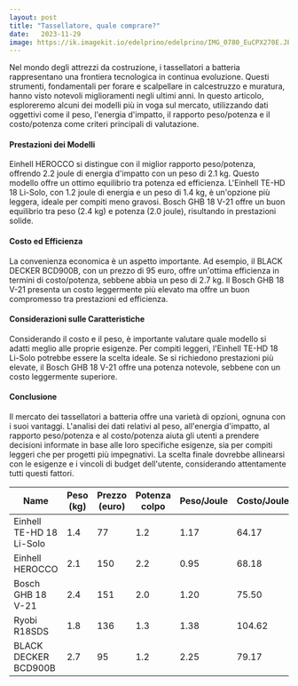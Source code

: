 ```yaml
---
layout: post
title: "Tassellatore, quale comprare?"
date:   2023-11-29
image: https://ik.imagekit.io/edelprino/edelprino/IMG_0780_EuCPX270E.JPG?updatedAt=1692092318864
---
```


Nel mondo degli attrezzi da costruzione, i tassellatori a batteria rappresentano una frontiera tecnologica in continua evoluzione. Questi strumenti, fondamentali per forare e scalpellare in calcestruzzo e muratura, hanno visto notevoli miglioramenti negli ultimi anni. In questo articolo, esploreremo alcuni dei modelli più in voga sul mercato, utilizzando dati oggettivi come il peso, l'energia d'impatto, il rapporto peso/potenza e il costo/potenza come criteri principali di valutazione.

#### Prestazioni dei Modelli
Einhell HEROCCO si distingue con il miglior rapporto peso/potenza, offrendo 2.2 joule di energia d'impatto con un peso di 2.1 kg. Questo modello offre un ottimo equilibrio tra potenza ed efficienza.
L'Einhell TE-HD 18 Li-Solo, con 1.2 joule di energia e un peso di 1.4 kg, è un'opzione più leggera, ideale per compiti meno gravosi.
Bosch GHB 18 V-21 offre un buon equilibrio tra peso (2.4 kg) e potenza (2.0 joule), risultando in prestazioni solide.

#### Costo ed Efficienza
La convenienza economica è un aspetto importante. Ad esempio, il BLACK DECKER BCD900B, con un prezzo di 95 euro, offre un'ottima efficienza in termini di costo/potenza, sebbene abbia un peso di 2.7 kg.
Il Bosch GHB 18 V-21 presenta un costo leggermente più elevato ma offre un buon compromesso tra prestazioni ed efficienza.

#### Considerazioni sulle Caratteristiche
Considerando il costo e il peso, è importante valutare quale modello si adatti meglio alle proprie esigenze. Per compiti leggeri, l'Einhell TE-HD 18 Li-Solo potrebbe essere la scelta ideale.
Se si richiedono prestazioni più elevate, il Bosch GHB 18 V-21 offre una potenza notevole, sebbene con un costo leggermente superiore.

#### Conclusione
Il mercato dei tassellatori a batteria offre una varietà di opzioni, ognuna con i suoi vantaggi. L'analisi dei dati relativi al peso, all'energia d'impatto, al rapporto peso/potenza e al costo/potenza aiuta gli utenti a prendere decisioni informate in base alle loro specifiche esigenze, sia per compiti leggeri che per progetti più impegnativi. La scelta finale dovrebbe allinearsi con le esigenze e i vincoli di budget dell'utente, considerando attentamente tutti questi fattori.


|                       Name |  Peso (kg)  |  Prezzo (euro)  |  Potenza colpo  |  Peso/Joule   |  Costo/Joule  |  Rating |
|----------------------------|--------|---------|---------|-------------------|-------------------|---------|
|  Einhell TE-HD 18 Li-Solo  |   1.4  |   77  |   1.2   |        1.17       |        64.17      |  75.08  |
|  Einhell HEROCCO           |   2.1  |  150  |   2.2   |        0.95       |        68.18      |  64.77  |
|  Bosch GHB 18 V-21         |   2.4  |  151  |   2.0   |        1.20       |        75.50      |  90.60  |
|  Ryobi R18SDS              |   1.8  |  136  |   1.3   |        1.38       |       104.62      | 144.38  |
|  BLACK DECKER BCD900B      |   2.7  |   95  |   1.2   |        2.25       |        79.17      | 178.13  |
